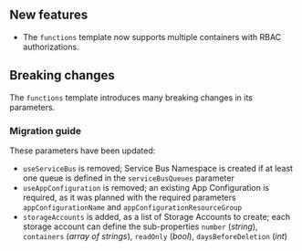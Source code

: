 [//]: # (Format this CHANGELOG.md with these titles:)
[//]: # (Breaking changes)
[//]: # (New features)
[//]: # (Bug fixes)
[//]: # (Minor changes)

## New features

- The `functions` template now supports multiple containers with RBAC authorizations.

## Breaking changes

The `functions` template introduces many breaking changes in its parameters.

### Migration guide

These parameters have been updated:

- `useServiceBus` is removed; Service Bus Namespace is created if at least one queue is defined in the `serviceBusQueues` parameter
- `useAppConfiguration` is removed; an existing App Configuration is required, as it was planned with the required parameters `appConfigurationName` and `appConfigurationResourceGroup`
- `storageAccounts` is added, as a list of Storage Accounts to create; each storage account can define the sub-properties `number` (*string*), `containers` (*array of strings*), `readOnly` (*bool*), `daysBeforeDeletion` (*int*)
